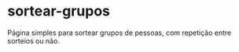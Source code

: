 # sortear-grupos
Página simples para sortear grupos de pessoas, com repetição entre sorteios ou não.
